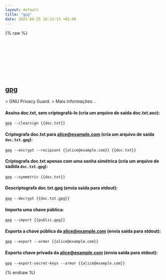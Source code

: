 ```yaml
---
layout: default
title: "gpg"
date: 2021-06-25 18:12:13 +02:00
---
```

{% raw %}
<h2 id="gpg">
  <a href="/pt_br/common/gpg.html">gpg</a> <a href="#gpg"><svg class="icon">
    <use href="/assets/images/unicode_sprite.svg#link" />
  </svg></a>
</h2>
> GNU Privacy Guard.
> Mais informações: <https://gnupg.org>.

#### Assina doc.txt, sem criptografá-lo (cria um arquivo de saída doc.txt.asc):
```shell
gpg --clearsign {{doc.txt}}
```
#### Criptografa doc.txt para alice@example.com (cria um arquivo de saída `doc.txt.gpg`):
```shell
gpg --encrypt --recipient {{alice@example.com}} {{doc.txt}}
```
#### Criptografa doc.txt apenas com uma senha simétrica (cria um arquivo de sadída `doc.txt.gpg`):
```shell
gpg --symmetric {{doc.txt}}
```
#### Descriptografa doc.txt.gpg (envia saída para stdout):
```shell
gpg --decrypt {{doc.txt.gpg}}
```
#### Importa uma chave pública:
```shell
gpg --import {{public.gpg}}
```
#### Exporta a chave pública da alice@example.com (envia saída para stdout):
```shell
gpg --export --armor {{alice@example.com}}
```
#### Exporta chave privada da alice@example.com (envia saída para stdout):
```shell
gpg --export-secret-keys --armor {{alice@example.com}}
```
{% endraw %}
